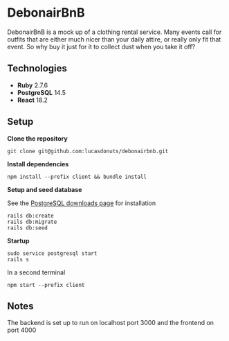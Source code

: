 # DebonairBnB

DebonairBnB is a mock up of a clothing rental service. Many events call for outfits that are either much nicer than your daily attire, or really only fit that event. So why buy it just for it to collect dust when you take it off?

## Technologies
- **Ruby** 2.7.6
- **PostgreSQL** 14.5
- **React** 18.2

## Setup

**Clone the repository**

```
git clone git@github.com:lucasdonuts/debonairbnb.git
```

**Install dependencies**

```
npm install --prefix client && bundle install
```

**Setup and seed database**

See the [PostgreSQL downloads page](https://www.postgresql.org/download/) for installation
```
rails db:create
rails db:migrate
rails db:seed
```

**Startup**
```
sudo service postgresql start
rails s
```
In a second terminal
```
npm start --prefix client
```

## Notes
The backend is set up to run on localhost port 3000 and the frontend on port 4000